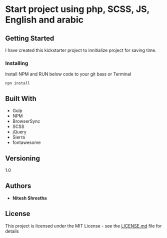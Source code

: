 # Start project using php, SCSS, JS, English and arabic
## Getting Started
I have created this kickstarter project to innitialize project for saving time.

### Installing

Install NPM and RUN below code to your git bass or Terminal

```
npn install
```

## Built With

* Gulp
* NPM
* BrowserSync
* SCSS
* jQuery
* Sierra
* fontawesome


## Versioning

1.0 

## Authors

* **Nitesh Shrestha**

## License

This project is licensed under the MIT License - see the [LICENSE.md](LICENSE.md) file for details